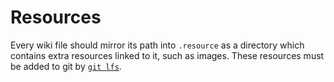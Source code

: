 # Resources

Every wiki file should mirror its path into `.resource` as a directory which contains extra resources linked to it, such as images.
These resources must be added to git by [`git lfs`](https://git-lfs.com/).
